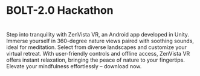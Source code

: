 # BOLT-2.0 Hackathon
# 

Step into tranquility with ZenVista VR, an Android app developed in Unity.
Immerse yourself in 360-degree nature views paired with soothing sounds, ideal for meditation.
Select from diverse landscapes and customize your virtual retreat. With user-friendly controls
and offline access, ZenVista VR offers instant relaxation, bringing the peace of nature to your 
fingertips. Elevate your mindfulness effortlessly – download now.
